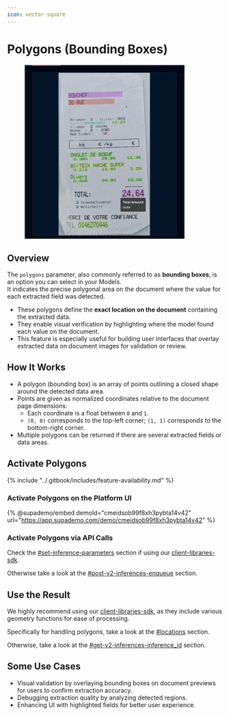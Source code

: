 ```yaml
---
icon: vector-square
---
```


# Polygons (Bounding Boxes)

<figure><img src="../.gitbook/assets/image (4).png" alt="bounding-box polygons displayed in the Live Interface" width="375"><figcaption></figcaption></figure>

## Overview

The `polygons` parameter, also commonly referred to as **bounding boxes**, is an option you can select in your Models.\
It indicates the precise polygonal area on the document where the value for each extracted field was detected.

* These polygons define the **exact location on the document** containing the extracted data.
* They enable visual verification by highlighting where the model found each value on the document.
* This feature is especially useful for building user interfaces that overlay extracted data on document images for validation or review.

## How It Works <a href="#how-it-works" id="how-it-works"></a>

* A polygon (bounding box) is an array of points outlining a closed shape around the detected data area.
* Points are given as normalized coordinates relative to the document page dimensions:
  * Each coordinate is a float between `0` and `1`.
  * `(0, 0)` corresponds to the top-left corner; `(1, 1)` corresponds to the bottom-right corner.
* Multiple polygons can be returned if there are several extracted fields or data areas.

## **Activate Polygons**

{% include "../.gitbook/includes/feature-availability.md" %}

### Activate Polygons on the Platform UI

{% @supademo/embed demoId="cmeidsob99f8xh3pybta14v42" url="https://app.supademo.com/demo/cmeidsob99f8xh3pybta14v42" %}

### Activate Polygons via API Calls

Check the [#set-inference-parameters](../integrations/client-libraries-sdk/configure-the-client.md#set-inference-parameters "mention") section if using our [client-libraries-sdk](../integrations/client-libraries-sdk/ "mention").

Otherwise take a look at the [#post-v2-inferences-enqueue](../integrations/api-reference.md#post-v2-inferences-enqueue "mention") section.

## Use the Result <a href="#example-polygon-bounding-box-data" id="example-polygon-bounding-box-data"></a>

We highly recommend using our [client-libraries-sdk](../integrations/client-libraries-sdk/ "mention"), as they include various geometry functions for ease of processing.

Specifically for handling polygons, take a look at the [#locations](../integrations/client-libraries-sdk/process-result-fields.md#locations "mention") section.

Otherwise, take a look at the [#get-v2-inferences-inference\_id](../integrations/api-reference.md#get-v2-inferences-inference_id "mention") section.

## Some Use Cases <a href="#use-cases" id="use-cases"></a>

* Visual validation by overlaying bounding boxes on document previews for users to confirm extraction accuracy.
* Debugging extraction quality by analyzing detected regions.
* Enhancing UI with highlighted fields for better user experience.

